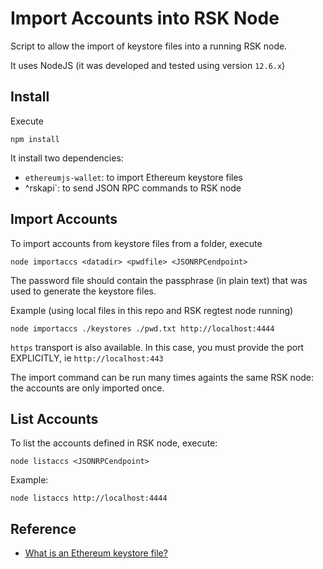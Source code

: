 # Import Accounts into RSK Node

Script to allow the import of keystore files into a 
running RSK node.

It uses NodeJS (it was developed and tested using version `12.6.x`)

## Install

Execute

```
npm install
```

It install two dependencies:

- `ethereumjs-wallet`: to import Ethereum keystore files
- ^rskapi`: to send JSON RPC commands to RSK node

## Import Accounts

To import accounts from keystore files from a folder, execute
```
node importaccs <datadir> <pwdfile> <JSONRPCendpoint>
```

The password file should contain the passphrase (in plain text)
that was used to generate the keystore files.

Example (using local files in this repo and RSK regtest node running)

```
node importaccs ./keystores ./pwd.txt http://localhost:4444
```

`https` transport is also available. In this case, you must
provide the port EXPLICITLY, ie `http://localhost:443`

The import command can be run many times againts the same
RSK node: the accounts are only imported once.

## List Accounts

To list the accounts defined in RSK node, execute:

```
node listaccs <JSONRPCendpoint>
```

Example:
```
node listaccs http://localhost:4444
```

## Reference

- [What is an Ethereum keystore file?](https://medium.com/@julien.maffre/what-is-an-ethereum-keystore-file-86c8c5917b97)

